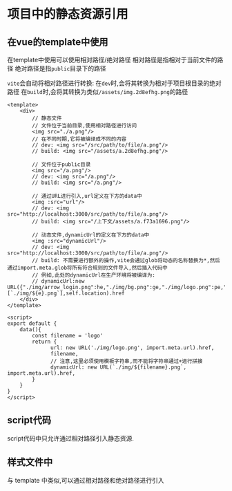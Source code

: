 # 项目中的静态资源引用

## 在vue的template中使用

在template中使用可以使用相对路径/绝对路径
相对路径是指相对于当前文件的路径
绝对路径是指`public`目录下的路径

`vite`会自动将相对路径进行转换:
在`dev`时,会将其转换为相对于项目根目录的绝对路径
在`build`时,会将其转换为类似`/assets/img.2d8efhg.png`的路径

```
<template>
    <div>
        // 静态文件
        // 文件位于当前目录,使用相对路径进行访问
        <img src="./a.png"/>
        // 在不同时期,它将被编译成不同的内容
        // dev: <img src="/src/path/to/file/a.png"/> 
        // build: <img src="/assets/a.2d8efhg.png"/> 
        
        // 文件位于public目录
        <img src="/a.png"/> 
        // dev: <img src="/a.png"/> 
        // build: <img src="/a.png"/> 
        
        // 通过URL进行引入,url定义在下方的data中
        <img :src="url"/>
        // dev: <img src="http://localhost:3000/src/path/to/file/a.png"/>
        // build: <img src="/上下文/assets/a.f73a1696.png"/>
        
        // 动态文件,dynamicUrl的定义在下方的data中
        <img :src="dynamicUrl"/>
        // dev: <img src="http://localhost:3000/src/path/to/file/a.png"/>
        // build: 不需要进行额外的操作,vite会通过glob将动态的名称替换为*,然后通过import.meta.glob将所有符合规则的文件导入,然后插入代码中
        // 例如,此处的dynamicUrl在生产环境将被编译为:
        // dynamicUrl:new URL({"./img/arrow_login.png":he,"./img/bg.png":ge,"./img/logo.png":pe,"./img/taimg.png":L,"./img/top.png":ue,"./img/\u4E91\u5F69\u4E0A.png":fe,"./img/\u4E91\u5F69\u4E0B.png":me}[`./img/${e}.png`],self.location).href
    </div>
</template>

<script>
export default {
    data(){
        const filename = 'logo'
        return {
              url: new URL('./img/logo.png', import.meta.url).href,
              filename,
              // 注意,这里必须使用模板字符串,而不能将字符串通过+进行拼接
              dynamicUrl: new URL(`./img/${filename}.png`, import.meta.url).href,
        }
    }
}
</script>
```

## script代码

script代码中只允许通过相对路径引入静态资源.

## 样式文件中

与 template 中类似,可以通过相对路径和绝对路径进行引入
